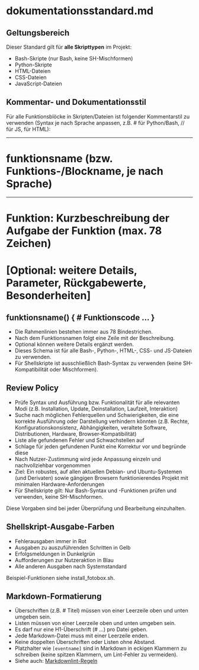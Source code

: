# dokumentationsstandard.md

## Geltungsbereich

Dieser Standard gilt für **alle Skripttypen** im Projekt:

- Bash-Skripte (nur Bash, keine SH-Mischformen)
- Python-Skripte
- HTML-Dateien
- CSS-Dateien
- JavaScript-Dateien

## Kommentar- und Dokumentationsstil

Für alle Funktionsblöcke in Skripten/Dateien ist folgender Kommentarstil zu verwenden (Syntax je nach Sprache anpassen, z.B. # für Python/Bash, // für JS, <!-- --> für HTML):

-------------------------------------------------------------------------------
# funktionsname (bzw. Funktions-/Blockname, je nach Sprache)
-------------------------------------------------------------------------------
# Funktion: Kurzbeschreibung der Aufgabe der Funktion (max. 78 Zeichen)
# [Optional: weitere Details, Parameter, Rückgabewerte, Besonderheiten]
funktionsname() {
    # Funktionscode ...
}
-------------------------------------------------------------------------------

- Die Rahmenlinien bestehen immer aus 78 Bindestrichen.
- Nach dem Funktionsnamen folgt eine Zeile mit der Beschreibung.
- Optional können weitere Details ergänzt werden.
- Dieses Schema ist für alle Bash-, Python-, HTML-, CSS- und JS-Dateien zu verwenden.
- Für Shellskripte ist ausschließlich Bash-Syntax zu verwenden (keine SH-Kompatibilität oder Mischformen).

## Review Policy

- Prüfe Syntax und Ausführung bzw. Funktionalität für alle relevanten Modi (z.B. Installation, Update, Deinstallation, Laufzeit, Interaktion)
- Suche nach möglichen Fehlerquellen und Schwierigkeiten, die eine korrekte Ausführung oder Darstellung verhindern könnten (z.B. Rechte, Konfigurationskonsistenz, Abhängigkeiten, veraltete Software, Distributionen, Hardware, Browser-Kompatibilität)
- Liste alle gefundenen Fehler und Schwachstellen auf
- Schlage für jeden gefundenen Punkt eine Korrektur vor und begründe diese
- Nach Nutzer-Zustimmung wird jede Anpassung einzeln und nachvollziehbar vorgenommen
- Ziel: Ein robustes, auf allen aktuellen Debian- und Ubuntu-Systemen (und Derivaten) sowie gängigen Browsern funktionierendes Projekt mit minimalen Hardware-Anforderungen
- Für Shellskripte gilt: Nur Bash-Syntax und -Funktionen prüfen und verwenden, keine SH-Mischformen.

Diese Vorgaben sind bei jeder Überprüfung und Bearbeitung einzuhalten.

## Shellskript-Ausgabe-Farben

- Fehlerausgaben immer in Rot
- Ausgaben zu auszuführenden Schritten in Gelb
- Erfolgsmeldungen in Dunkelgrün
- Aufforderungen zur Nutzeraktion in Blau
- Alle anderen Ausgaben nach Systemstandard

Beispiel-Funktionen siehe install_fotobox.sh.

## Markdown-Formatierung

- Überschriften (z.B. # Titel) müssen von einer Leerzeile oben und unten umgeben sein.
- Listen müssen von einer Leerzeile oben und unten umgeben sein.
- Es darf nur eine H1-Überschrift (# ...) pro Datei geben.
- Jede Markdown-Datei muss mit einer Leerzeile enden.
- Keine doppelten Überschriften oder Listen ohne Abstand.
- Platzhalter wie `[eventname]` sind in Markdown in eckigen Klammern zu schreiben (keine spitzen Klammern, um Lint-Fehler zu vermeiden).
- Siehe auch: [Markdownlint-Regeln](https://github.com/DavidAnson/markdownlint/blob/main/doc/Rules.md)
